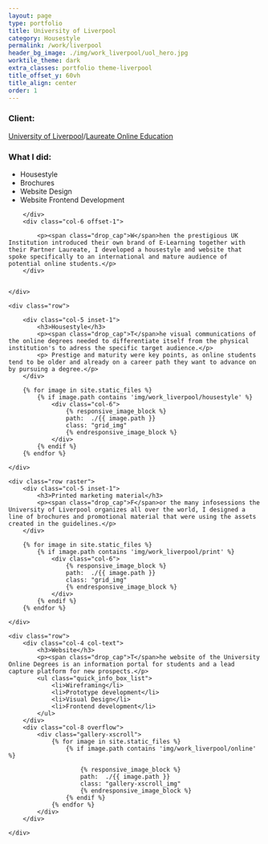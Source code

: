 ```yaml
---
layout: page
type: portfolio
title: University of Liverpool
category: Housestyle
permalink: /work/liverpool
header_bg_image: ./img/work_liverpool/uol_hero.jpg
worktile_theme: dark
extra_classes: portfolio theme-liverpool
title_offset_y: 60vh
title_align: center
order: 1
---
```


<div class="wrapper">
	<div class="row row--aligncenter">		
		<div class="col-4">
			<div class="infobox">
				<h3>Client:</h3>
				<p><a href="https://www.liverpool.ac.uk/online-programmes/">University of Liverpool</a>/<a href="https://laureate.net">Laureate Online Education</a></p>
				<h3>What I did:</h3>
				<ul>
					<li>Housestyle</li>
					<li>Brochures</li>
					<li>Website Design</li>
					<li>Website Frontend Development</li>
				</ul>
			</div>

		</div>
		<div class="col-6 offset-1">
			
			<p><span class="drop_cap">W</span>hen the prestigious UK Institution introduced their own brand of E-Learning together with their Partner Laureate, I developed a housestyle and website that spoke specifically to an international and mature audience of potential online students.</p>
		</div>
		
		
	</div>

	<div class="row">		
	
		<div class="col-5 inset-1">
			<h3>Housestyle</h3>
			<p><span class="drop_cap">T</span>he visual communications of the online degrees needed to differentiate itself from the physical institution's to adress the specific target audience.</p>
			<p> Prestige and maturity were key points, as online students tend to be older and already on a career path they want to advance on by pursuing a degree.</p>
		</div>

		{% for image in site.static_files %}
		    {% if image.path contains 'img/work_liverpool/housestyle' %}
		    	<div class="col-6">			        
                    {% responsive_image_block %}
                    path:  ./{{ image.path }}
                    class: "grid_img"
                    {% endresponsive_image_block %}
			    </div>
		    {% endif %}
		{% endfor %}
			
	</div>

	<div class="row raster">				
		<div class="col-5 inset-1">
			<h3>Printed marketing material</h3>
			<p><span class="drop_cap">F</span>or the many infosessions the University of Liverpool organizes all over the world, I designed a line of brochures and promotional material that were using the assets created in the guidelines.</p>
		</div>

		{% for image in site.static_files %}
		    {% if image.path contains 'img/work_liverpool/print' %}
		    	<div class="col-6">			        
					{% responsive_image_block %}
                    path:  ./{{ image.path }}
                    class: "grid_img"
                    {% endresponsive_image_block %}
			    </div>
		    {% endif %}
		{% endfor %}

	</div>

	<div class="row">		
		<div class="col-4 col-text">
			<h3>Website</h3>
			<p><span class="drop_cap">T</span>he website of the University Online Degrees is an information portal for students and a lead capture platform for new prospects.</p>
			<ul class="quick_info_box_list">
				<li>Wireframing</li>
				<li>Prototype development</li>
				<li>Visual Design</li>
				<li>Frontend development</li>
			</ul>
		</div>
		<div class="col-8 overflow">
			<div class="gallery-xscroll">
				{% for image in site.static_files %}
				    {% if image.path contains 'img/work_liverpool/online' %}
				        
						{% responsive_image_block %}
                        path:  ./{{ image.path }}
                        class: "gallery-xscroll_img"
                        {% endresponsive_image_block %}
				    {% endif %}
				{% endfor %}
			</div>
		</div>
		
	</div>

	

</div>